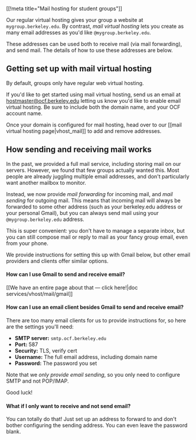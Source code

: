 [[!meta title="Mail hosting for student groups"]]


Our regular virtual hosting gives your group a website at
`mygroup.berkeley.edu`. By contrast, *mail virtual hosting* lets you create as
many email addresses as you'd like `@mygroup.berkeley.edu`.

These addresses can be used both to receive mail (via mail forwarding), and
send mail. The details of how to use these addresses are below.


## Getting set up with mail virtual hosting

By default, groups only have regular web virtual hosting.

If you'd like to get started using mail virtual hosting, send us an email at
[hostmaster@ocf.berkeley.edu](mailto:hostmaster@ocf.berkeley.edu) letting us
know you'd like to enable email virtual hosting. Be sure to include both the
domain name, and your OCF account name.

Once your domain is configured for mail hosting, head over to our [[mail
virtual hosting page|vhost_mail]] to add and remove addresses.


## How sending and receiving mail works

In the past, we provided a full mail service, including storing mail on our
servers. However, we found that few groups actually wanted this. Most people
are already juggling multiple email addresses, and don't particularly want
another mailbox to monitor.

Instead, we now provide *mail forwarding* for incoming mail, and *mail sending*
for outgoing mail. This means that incoming mail will always be forwarded to
some other address (such as your berkeley.edu address or your personal Gmail),
but you can always send mail using your `@mygroup.berkeley.edu` address.

This is super convenient: you don't have to manage a separate inbox, but you
can still compose mail or reply to mail as your fancy group email, even from
your phone.

We provide instructions for setting this up with Gmail below, but other email
providers and clients offer similar options.


#### How can I use Gmail to send and receive email?

[[We have an entire page about that — click here!|doc
services/vhost/mail/gmail]]


#### How can I use an email client besides Gmail to send and receive email?

There are too many email clients for us to provide instructions for, so here
are the settings you'll need:

* **SMTP server:** `smtp.ocf.berkeley.edu`
* **Port:** 587
* **Security:** TLS, verify cert
* **Username:** The full email address, including domain name
* **Password:** The password you set

Note that we *only provide email sending*, so you only need to configure SMTP
and not POP/IMAP.

Good luck!



#### What if I only want to receive and not send email?

You can totally do that! Just set up an address to forward to and don't bother
configuring the sending address. You can even leave the password blank.
